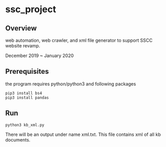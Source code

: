 # ssc_project
## Overview
web automation, web crawler, and xml file generator to support SSCC website revamp.

December 2019 ~ January 2020
## Prerequisites
the program requires python/python3 and following packages
```
pip3 install bs4
pip3 install pandas
```

## Run
```
python3 kb_xml.py
```
There will be an output under name xml.txt. This file contains xml of all kb documents.
